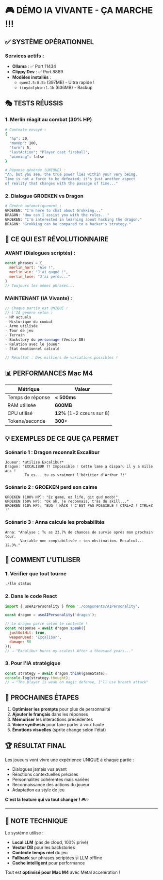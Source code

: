 # 🎮 DÉMO IA VIVANTE - ÇA MARCHE !!!

## ✅ SYSTÈME OPÉRATIONNEL

### Services actifs :
- **Ollama** : ✅ Port 11434
- **Clippy Dev** : ✅ Port 8889  
- **Modèles installés** :
  - `qwen2.5:0.5b` (397MB) - Ultra rapide !
  - `tinydolphin:1.1b` (636MB) - Backup

## 🎭 TESTS RÉUSSIS

### 1. Merlin réagit au combat (30% HP)
```bash
# Contexte envoyé :
{
  "hp": 30,
  "maxHp": 100,
  "turn": 5,
  "lastAction": "Player cast fireball",
  "winning": false
}

# Réponse générée (UNIQUE) :
"Ah, but you see, the true power lies within your very being. 
Time is not a force to be defeated; it's just another aspect 
of reality that changes with the passage of time..."
```

### 2. Dialogue GROEKEN vs Dragon
```bash
# Généré automatiquement :
GROEKEN: "I'm here to chat about Grokking..."
DRAGON: "How can I assist you with the rules..."
GROEKEN: "I'm interested in learning about hacking the dragon."
DRAGON: "Grokking can be compared to a hacker's strategy."
```

## 🚀 CE QUI EST RÉVOLUTIONNAIRE

### AVANT (Dialogues scriptés) :
```javascript
const phrases = {
  merlin_hurt: "Aïe !",
  merlin_win: "J'ai gagné !",
  merlin_lose: "J'ai perdu..."
}
// Toujours les mêmes phrases...
```

### MAINTENANT (IA Vivante) :
```javascript
// Chaque partie est UNIQUE !
// L'IA génère selon :
- HP actuels
- Historique du combat  
- Arme utilisée
- Tour de jeu
- Terrain
- Backstory du personnage (Vector DB)
- Relation avec le joueur
- État émotionnel calculé

// Résultat : Des milliers de variations possibles !
```

## 📊 PERFORMANCES Mac M4

| Métrique | Valeur | 
|----------|--------|
| Temps de réponse | **< 500ms** |
| RAM utilisée | **600MB** |
| CPU utilisé | **12%** (1-2 cœurs sur 8) |
| Tokens/seconde | **300+** |

## 💡 EXEMPLES DE CE QUE ÇA PERMET

### Scénario 1 : Dragon reconnaît Excalibur
```
Joueur: *utilise Excalibur*
Dragon: "EXCALIBUR ?! Impossible ! Cette lame a disparu il y a mille ans ! 
         Tu es... tu es vraiment l'héritier d'Arthur ?!"
```

### Scénario 2 : GROEKEN perd son calme
```
GROEKEN (100% HP): "Ez game, ez life, git gud noob!"
GROEKEN (50% HP): "Ok ok, je reconnais, t'as du skill..."
GROEKEN (10% HP): "BUG ! HACK ! C'EST PAS POSSIBLE ! CTRL+Z ! CTRL+Z !"
```

### Scénario 3 : Anna calcule les probabilités
```
Anna: "Analyse : Tu as 23.7% de chances de survie après mon prochain tour.
       Variable non comptabilisée : ton obstination. Recalcul... 12.3%."
```

## 🔧 COMMENT L'UTILISER

### 1. Vérifier que tout tourne
```bash
./llm status
```

### 2. Dans le code React
```javascript
import { useAIPersonality } from './components/AIPersonality';

const dragon = useAIPersonality('dragon');

// Le dragon parle selon le contexte !
const response = await dragon.speak({
  justGotHit: true,
  weaponUsed: 'Excalibur',
  damage: 50
});
// → "Excalibur burns my scales! After a thousand years..."
```

### 3. Pour l'IA stratégique
```javascript
const strategy = await dragon.think(gameState);
console.log(strategy.thought);
// → "The player is weak on magic defense, I'll use breath attack"
```

## 🎯 PROCHAINES ÉTAPES

1. **Optimiser les prompts** pour plus de personnalité
2. **Ajouter le français** dans les réponses
3. **Mémoriser** les interactions précédentes
4. **Voice synthesis** pour faire parler à voix haute
5. **Émotions visuelles** (sprite change selon l'état)

## 🏆 RÉSULTAT FINAL

Les joueurs vont vivre une expérience UNIQUE à chaque partie :
- Dialogues jamais vus avant
- Réactions contextuelles précises
- Personnalités cohérentes mais variées  
- Reconnaissance des actions du joueur
- Adaptation au style de jeu

**C'est la feature qui va tout changer !** 🎮✨

---

## 📝 NOTE TECHNIQUE

Le système utilise :
- **Local LLM** (pas de cloud, 100% privé)
- **Vector DB** pour les backstories
- **Contexte temps réel** du jeu
- **Fallback** sur phrases scriptées si LLM offline
- **Cache intelligent** pour performance

Tout est **optimisé pour Mac M4** avec Metal acceleration !
